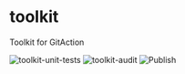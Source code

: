 # toolkit
Toolkit for GitAction

![toolkit-unit-tests](https://github.com/gitaction/toolkit/workflows/toolkit-unit-tests/badge.svg)
![toolkit-audit](https://github.com/gitaction/toolkit/workflows/toolkit-audit/badge.svg)
![Publish](https://github.com/gitaction/toolkit/workflows/Publish/badge.svg)
